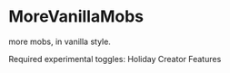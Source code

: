 # MoreVanillaMobs
more mobs, in vanilla style.

Required experimental toggles:
Holiday Creator Features
